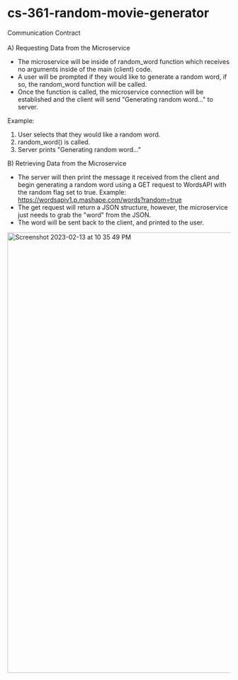 # cs-361-random-movie-generator

Communication Contract<br><br>
A) Requesting Data from the Microservice
  - The microservice will be inside of random_word function which receives no arguments inside of the main (client) code.
  - A user will be prompted if they would like to generate a random word, if so, the random_word function will be called.
  - Once the function is called, the microservice connection will be established and the client will send "Generating random word..." to server.
  
  Example:<br>
  1. User selects that they would like a random word.<br>
  2. random_word() is called.<br>
  3. Server prints "Generating random word..."<br>
    
  B) Retrieving Data from the Microservice
  - The server will then print the message it received from the client and begin generating a random word using a GET request to WordsAPI with
    the random flag set to true. Example: https://wordsapiv1.p.mashape.com/words?random=true
  - The get request will return a JSON structure, however, the microservice just needs to grab the "word" from the JSON.
  - The word will be sent back to the client, and printed to the user.
  

   
<img width="992" alt="Screenshot 2023-02-13 at 10 35 49 PM" src="https://user-images.githubusercontent.com/91238002/218633242-b3c537bd-d0e3-4d8d-bc62-1ecf9f0a7948.png">
